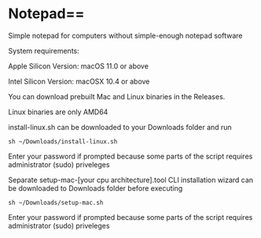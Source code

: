 # Notepad==
Simple notepad for computers without simple-enough notepad software

System requirements:

Apple Silicon Version: macOS 11.0 or above

Intel Silicon Version: macOSX 10.4 or above

You can download prebuilt Mac and Linux binaries in the Releases.

Linux binaries are only AMD64

install-linux.sh can be downloaded to your Downloads folder and run 
```
sh ~/Downloads/install-linux.sh
```
Enter your password if prompted because some parts of the script requires administrator (sudo) priveleges

Separate setup-mac-[your cpu architecture].tool CLI installation wizard can be downloaded to Downloads folder before executing
```
sh ~/Downloads/setup-mac.sh
```
Enter your password if prompted because some parts of the script requires administrator (sudo) priveleges
